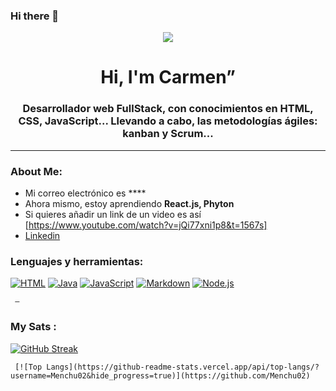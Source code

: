 ### Hi there 👋

<!--
**Menchu02/Menchu02** is a ✨ _special_ ✨ repository because its `README.md` (this file) appears on your GitHub profile.

Here are some ideas to get you started:

- 🔭 I’m currently working on ...
- 🌱 I’m currently learning ...
- 👯 I’m looking to collaborate on ...
- 🤔 I’m looking for help with ...
- 💬 Ask me about ...
- 📫 How to reach me: ...
- 😄 Pronouns: ...
- ⚡ Fun fact: ...
-->

<div align="center">
    <img src="https://media.giphy.com/media/xT9IgzoKnwFNmISR8I/giphy.gif"/>
</div>
<h1 align="center">Hi, I'm Carmen”</h1>
    <h3 align="center">Desarrollador web FullStack, con conocimientos en HTML, CSS, JavaScript... Llevando a cabo, las metodologías ágiles: kanban y Scrum...</h3>

---
  ### About Me:
  - Mi correo electrónico es ****
  - Ahora mismo, estoy aprendiendo **React.js, Phyton**
  - Si quieres añadir un link de un video es así [https://www.youtube.com/watch?v=jQi77xni1p8&t=1567s]
  - [Linkedin]()

<div align="left">
   <h3> Lenguajes y herramientas:  </h3>
   <div>
    <a href="https://github.com/search?q=user%3ADenverCoder1+language%3Ahtml"><img alt="HTML" src="https://img.shields.io/badge/HTML-E34F26.svg?logo=html5&logoColor=white"></a>
      <a href="https://github.com/search?q=user%3ADenverCoder1+language%3Ajava"><img alt="Java" src="https://custom-icon-badges.demolab.com/badge/Java-007396.svg?logo=java&logoColor=white"></a>
      <a href="https://github.com/search?q=user%3ADenverCoder1+language%3Ajavascript"><img alt="JavaScript" src="https://img.shields.io/badge/JavaScript-F7DF1E.svg?logo=javascript&logoColor=black"></a>
     <a href="https://github.com/search?q=user%3ADenverCoder1+language%3Amarkdown"><img alt="Markdown" src="https://img.shields.io/badge/Markdown-000000.svg?logo=markdown&logoColor=white"></a>
      <a href="https://github.com/search?q=user%3ADenverCoder1+language%3Ajavascript"><img alt="Node.js" src="https://img.shields.io/badge/Node.js-43853D.svg?logo=node.js&logoColor=white"></a>
     
     
     —
### My Sats :
[![GitHub Streak](http://github-readme-streak-stats.herokuapp.com?user=Menchu02&theme=dark)](https://git.io/streak-stats)
     
     [![Top Langs](https://github-readme-stats.vercel.app/api/top-langs/?username=Menchu02&hide_progress=true)](https://github.com/Menchu02)
